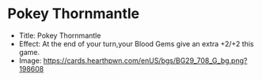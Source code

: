 # Pokey Thornmantle
- Title:  Pokey Thornmantle
- Effect:  At the end of your turn,your Blood Gems give an extra +2/+2 this game.
- Image:  https://cards.hearthpwn.com/enUS/bgs/BG29_708_G_bg.png?198608
